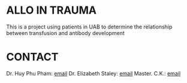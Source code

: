 # ALLO IN TRAUMA

This is a project using patients in UAB to determine the relationship between transfusion and antibody development 


# CONTACT

Dr. Huy Phu Pham: [email](mailto:phamh@usc.edu)
Dr. Elizabeth Staley: [email](mailto:estaly@wustl.edu)
Master. C.K.: [email](mailto:chong.kim@ucdenver.edu)
